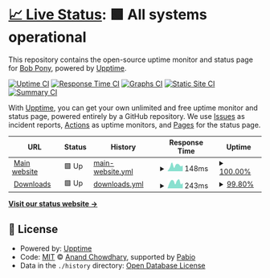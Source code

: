 # [📈 Live Status](https://status.bobpony.com): <!--live status--> **🟩 All systems operational**

This repository contains the open-source uptime monitor and status page for [Bob Pony](https://bobpony.com), powered by [Upptime](https://github.com/upptime/upptime).

[![Uptime CI](https://github.com/TheBobPony/bpstatus/workflows/Uptime%20CI/badge.svg)](https://github.com/TheBobPony/bpstatus/actions?query=workflow%3A%22Uptime+CI%22)
[![Response Time CI](https://github.com/TheBobPony/bpstatus/workflows/Response%20Time%20CI/badge.svg)](https://github.com/TheBobPony/bpstatus/actions?query=workflow%3A%22Response+Time+CI%22)
[![Graphs CI](https://github.com/TheBobPony/bpstatus/workflows/Graphs%20CI/badge.svg)](https://github.com/TheBobPony/bpstatus/actions?query=workflow%3A%22Graphs+CI%22)
[![Static Site CI](https://github.com/TheBobPony/bpstatus/workflows/Static%20Site%20CI/badge.svg)](https://github.com/TheBobPony/bpstatus/actions?query=workflow%3A%22Static+Site+CI%22)
[![Summary CI](https://github.com/TheBobPony/bpstatus/workflows/Summary%20CI/badge.svg)](https://github.com/TheBobPony/bpstatus/actions?query=workflow%3A%22Summary+CI%22)

With [Upptime](https://upptime.js.org), you can get your own unlimited and free uptime monitor and status page, powered entirely by a GitHub repository. We use [Issues](https://github.com/TheBobPony/bpstatus/issues) as incident reports, [Actions](https://github.com/TheBobPony/bpstatus/actions) as uptime monitors, and [Pages](https://status.bobpony.com) for the status page.

<!--start: status pages-->
<!-- This summary is generated by Upptime (https://github.com/upptime/upptime) -->
<!-- Do not edit this manually, your changes will be overwritten -->
<!-- prettier-ignore -->
| URL | Status | History | Response Time | Uptime |
| --- | ------ | ------- | ------------- | ------ |
| <img alt="" src="https://icons.duckduckgo.com/ip3/bobpony.com.ico" height="13"> [Main website](https://bobpony.com) | 🟩 Up | [main-website.yml](https://github.com/TheBobPony/bpstatus/commits/HEAD/history/main-website.yml) | <details><summary><img alt="Response time graph" src="./graphs/main-website/response-time-week.png" height="20"> 148ms</summary><br><a href="https://status.bobpony.com/history/main-website"><img alt="Response time 148" src="https://img.shields.io/endpoint?url=https%3A%2F%2Fraw.githubusercontent.com%2FTheBobPony%2Fbpstatus%2FHEAD%2Fapi%2Fmain-website%2Fresponse-time.json"></a><br><a href="https://status.bobpony.com/history/main-website"><img alt="24-hour response time 137" src="https://img.shields.io/endpoint?url=https%3A%2F%2Fraw.githubusercontent.com%2FTheBobPony%2Fbpstatus%2FHEAD%2Fapi%2Fmain-website%2Fresponse-time-day.json"></a><br><a href="https://status.bobpony.com/history/main-website"><img alt="7-day response time 148" src="https://img.shields.io/endpoint?url=https%3A%2F%2Fraw.githubusercontent.com%2FTheBobPony%2Fbpstatus%2FHEAD%2Fapi%2Fmain-website%2Fresponse-time-week.json"></a><br><a href="https://status.bobpony.com/history/main-website"><img alt="30-day response time 123" src="https://img.shields.io/endpoint?url=https%3A%2F%2Fraw.githubusercontent.com%2FTheBobPony%2Fbpstatus%2FHEAD%2Fapi%2Fmain-website%2Fresponse-time-month.json"></a><br><a href="https://status.bobpony.com/history/main-website"><img alt="1-year response time 148" src="https://img.shields.io/endpoint?url=https%3A%2F%2Fraw.githubusercontent.com%2FTheBobPony%2Fbpstatus%2FHEAD%2Fapi%2Fmain-website%2Fresponse-time-year.json"></a></details> | <details><summary><a href="https://status.bobpony.com/history/main-website">100.00%</a></summary><a href="https://status.bobpony.com/history/main-website"><img alt="All-time uptime 100.00%" src="https://img.shields.io/endpoint?url=https%3A%2F%2Fraw.githubusercontent.com%2FTheBobPony%2Fbpstatus%2FHEAD%2Fapi%2Fmain-website%2Fuptime.json"></a><br><a href="https://status.bobpony.com/history/main-website"><img alt="24-hour uptime 100.00%" src="https://img.shields.io/endpoint?url=https%3A%2F%2Fraw.githubusercontent.com%2FTheBobPony%2Fbpstatus%2FHEAD%2Fapi%2Fmain-website%2Fuptime-day.json"></a><br><a href="https://status.bobpony.com/history/main-website"><img alt="7-day uptime 100.00%" src="https://img.shields.io/endpoint?url=https%3A%2F%2Fraw.githubusercontent.com%2FTheBobPony%2Fbpstatus%2FHEAD%2Fapi%2Fmain-website%2Fuptime-week.json"></a><br><a href="https://status.bobpony.com/history/main-website"><img alt="30-day uptime 100.00%" src="https://img.shields.io/endpoint?url=https%3A%2F%2Fraw.githubusercontent.com%2FTheBobPony%2Fbpstatus%2FHEAD%2Fapi%2Fmain-website%2Fuptime-month.json"></a><br><a href="https://status.bobpony.com/history/main-website"><img alt="1-year uptime 100.00%" src="https://img.shields.io/endpoint?url=https%3A%2F%2Fraw.githubusercontent.com%2FTheBobPony%2Fbpstatus%2FHEAD%2Fapi%2Fmain-website%2Fuptime-year.json"></a></details>
| <img alt="" src="https://icons.duckduckgo.com/ip3/dl.bobpony.com.ico" height="13"> [Downloads](https://dl.bobpony.com) | 🟩 Up | [downloads.yml](https://github.com/TheBobPony/bpstatus/commits/HEAD/history/downloads.yml) | <details><summary><img alt="Response time graph" src="./graphs/downloads/response-time-week.png" height="20"> 243ms</summary><br><a href="https://status.bobpony.com/history/downloads"><img alt="Response time 707" src="https://img.shields.io/endpoint?url=https%3A%2F%2Fraw.githubusercontent.com%2FTheBobPony%2Fbpstatus%2FHEAD%2Fapi%2Fdownloads%2Fresponse-time.json"></a><br><a href="https://status.bobpony.com/history/downloads"><img alt="24-hour response time 155" src="https://img.shields.io/endpoint?url=https%3A%2F%2Fraw.githubusercontent.com%2FTheBobPony%2Fbpstatus%2FHEAD%2Fapi%2Fdownloads%2Fresponse-time-day.json"></a><br><a href="https://status.bobpony.com/history/downloads"><img alt="7-day response time 243" src="https://img.shields.io/endpoint?url=https%3A%2F%2Fraw.githubusercontent.com%2FTheBobPony%2Fbpstatus%2FHEAD%2Fapi%2Fdownloads%2Fresponse-time-week.json"></a><br><a href="https://status.bobpony.com/history/downloads"><img alt="30-day response time 217" src="https://img.shields.io/endpoint?url=https%3A%2F%2Fraw.githubusercontent.com%2FTheBobPony%2Fbpstatus%2FHEAD%2Fapi%2Fdownloads%2Fresponse-time-month.json"></a><br><a href="https://status.bobpony.com/history/downloads"><img alt="1-year response time 707" src="https://img.shields.io/endpoint?url=https%3A%2F%2Fraw.githubusercontent.com%2FTheBobPony%2Fbpstatus%2FHEAD%2Fapi%2Fdownloads%2Fresponse-time-year.json"></a></details> | <details><summary><a href="https://status.bobpony.com/history/downloads">99.80%</a></summary><a href="https://status.bobpony.com/history/downloads"><img alt="All-time uptime 99.74%" src="https://img.shields.io/endpoint?url=https%3A%2F%2Fraw.githubusercontent.com%2FTheBobPony%2Fbpstatus%2FHEAD%2Fapi%2Fdownloads%2Fuptime.json"></a><br><a href="https://status.bobpony.com/history/downloads"><img alt="24-hour uptime 100.00%" src="https://img.shields.io/endpoint?url=https%3A%2F%2Fraw.githubusercontent.com%2FTheBobPony%2Fbpstatus%2FHEAD%2Fapi%2Fdownloads%2Fuptime-day.json"></a><br><a href="https://status.bobpony.com/history/downloads"><img alt="7-day uptime 99.80%" src="https://img.shields.io/endpoint?url=https%3A%2F%2Fraw.githubusercontent.com%2FTheBobPony%2Fbpstatus%2FHEAD%2Fapi%2Fdownloads%2Fuptime-week.json"></a><br><a href="https://status.bobpony.com/history/downloads"><img alt="30-day uptime 99.95%" src="https://img.shields.io/endpoint?url=https%3A%2F%2Fraw.githubusercontent.com%2FTheBobPony%2Fbpstatus%2FHEAD%2Fapi%2Fdownloads%2Fuptime-month.json"></a><br><a href="https://status.bobpony.com/history/downloads"><img alt="1-year uptime 99.74%" src="https://img.shields.io/endpoint?url=https%3A%2F%2Fraw.githubusercontent.com%2FTheBobPony%2Fbpstatus%2FHEAD%2Fapi%2Fdownloads%2Fuptime-year.json"></a></details>

<!--end: status pages-->

[**Visit our status website →**](https://status.bobpony.com)

## 📄 License

- Powered by: [Upptime](https://github.com/upptime/upptime)
- Code: [MIT](./LICENSE) © [Anand Chowdhary](https://anandchowdhary.com), supported by [Pabio](https://pabio.com)
- Data in the `./history` directory: [Open Database License](https://opendatacommons.org/licenses/odbl/1-0/)
